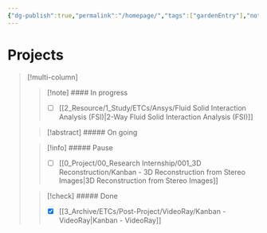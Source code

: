 ```yaml
---
{"dg-publish":true,"permalink":"/homepage/","tags":["gardenEntry"],"noteIcon":""}
---
```


# Projects
>[!multi-column]
>>[!note] #### In progress
>>- [ ] [[2_Resource/1_Study/ETCs/Ansys/Fluid Solid Interaction Analysis (FSI)\|2-Way Fluid Solid Interaction Analysis (FSI)]]
>
>>[!abstract] ##### On going
>
>>[!info] ##### Pause
>>- [ ] [[0_Project/00_Research Internship/001_3D Reconstruction/Kanban - 3D Reconstruction from Stereo Images\|3D Reconstruction from Stereo Images]]
>
>>[!check] ##### Done
>> - [x] [[3_Archive/ETCs/Post-Project/VideoRay/Kanban - VideoRay\|Kanban - VideoRay]]